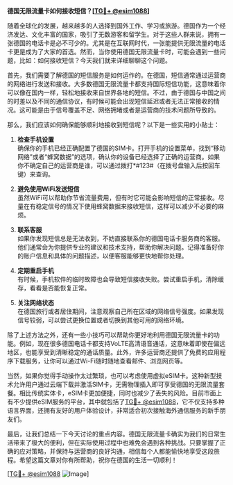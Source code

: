 **德国无限流量卡如何接收短信？[[TG💪+ @esim1088](https://t.me/s/esim1088)]**

随着全球化的发展，越来越多的人选择到国外工作、学习或旅游。德国作为一个经济发达、文化丰富的国家，吸引了无数游客和留学生。对于这些人群来说，拥有一张德国的电话卡是必不可少的。尤其是在互联网时代，一张能提供无限流量的电话卡更是成为了大家的首选。然而，当你使用德国无限流量卡时，可能会遇到一些问题，比如：如何接收短信？今天我们就来详细聊聊这个问题。

首先，我们需要了解德国的短信服务是如何运作的。在德国，短信通常通过运营商的网络进行发送和接收。大多数德国无限流量卡都支持国际短信功能，这意味着你可以像在国内一样，轻松地接收来自世界各地的短信。不过，由于德国与中国之间的时差以及不同的通信协议，有时候可能会出现短信延迟或者无法正常接收的情况。这可能是由于信号覆盖不足、网络拥堵或者是运营商的技术问题所导致的。

那么，我们应该如何确保能够顺利地接收到短信呢？以下是一些实用的小贴士：

1. **检查手机设置**  
   确保你的手机已经正确配置了德国的SIM卡。打开手机的设置菜单，找到“移动网络”或者“蜂窝数据”的选项，确认你的设备已经选择了正确的运营商。如果你不确定自己的运营商是谁，可以通过拨打*#123#（在拨号盘输入后按回车键）来查询。

2. **避免使用WiFi发送短信**  
   虽然WiFi可以帮助你节省流量费用，但有时它可能会影响短信的正常接收。尽量在有稳定信号的情况下使用蜂窝数据来接收短信，这样可以减少不必要的麻烦。

3. **联系客服**  
   如果你发现短信总是无法收到，不妨直接联系你的德国电话卡服务商的客服。他们通常会为你提供专业的建议和技术支持，帮助你解决问题。记得准备好你的账户信息和具体的问题描述，以便客服能够更快地帮你处理。

4. **定期重启手机**  
   有时候，手机软件的临时故障也会导致短信接收失败。尝试重启手机，清除缓存，看看是否能恢复正常。

5. **关注网络状态**  
   在德国旅行或者居住期间，注意观察自己所在区域的网络信号强度。如果发现信号较弱，可以尝试更换位置或者切换到其他可用的网络环境。

除了上述方法之外，还有一些小技巧可以帮助你更好地利用德国无限流量卡的功能。例如，现在很多德国电话卡都支持VoLTE高清语音通话，这意味着即使在偏远地区，也能享受到清晰稳定的通话质量。此外，许多运营商还提供了免费的应用程序下载服务，让你可以通过Wi-Fi随时随地查看邮件、浏览网页等。

当然，如果你觉得手动操作太过繁琐，也可以考虑使用虚拟eSIM卡。这种新型技术允许用户通过云端下载并激活SIM卡，无需物理插入即可享受德国的无限流量套餐。相比传统实体卡，eSIM卡更加便捷，同时也减少了丢失的风险。目前市面上有不少提供eSIM服务的平台，其中就包括了[TG💪+ @esim1088](https://t.me/s/esim1088)，它不仅支持多种语言界面，还拥有友好的用户体验设计，非常适合初次接触海外通信服务的新手朋友们。

最后，让我们总结一下今天讨论的重点内容。德国无限流量卡确实为我们的日常生活带来了极大的便利，但在实际使用过程中也难免会遇到各种挑战。只要掌握了正确的应对策略，并保持与运营商的良好沟通，相信每个人都能愉快地享受这段旅程。希望这篇文章对你有所帮助，祝你在德国的生活一切顺利！

[[TG💪+ @esim1088](https://t.me/s/esim1088) ![Image](https://i.postimg.cc/4NQfJmqS/Snipaste-2025-05-13-00-14-12.png)]